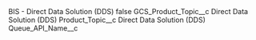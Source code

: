 <?xml version="1.0" encoding="UTF-8"?>
<CustomMetadata xmlns="http://soap.sforce.com/2006/04/metadata" xmlns:xsi="http://www.w3.org/2001/XMLSchema-instance" xmlns:xsd="http://www.w3.org/2001/XMLSchema">
    <label>BIS - Direct Data Solution (DDS)</label>
    <protected>false</protected>
    <values>
        <field>GCS_Product_Topic__c</field>
        <value xsi:type="xsd:string">Direct Data Solution (DDS)</value>
    </values>
    <values>
        <field>Product_Topic__c</field>
        <value xsi:type="xsd:string">Direct Data Solution (DDS)</value>
    </values>
    <values>
        <field>Queue_API_Name__c</field>
        <value xsi:nil="true"/>
    </values>
</CustomMetadata>
